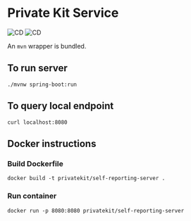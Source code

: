 # Private Kit Service
![CD](https://github.com/imanzano/private-kit-service/workflows/Build%20and%20Tests/badge.svg)
![CD](https://github.com/imanzano/private-kit-service/workflows/Docker%20Image%20CI/badge.svg)

An `mvn` wrapper is bundled.

## To run server
```
./mvnw spring-boot:run
```

## To query local endpoint
```
curl localhost:8080
```

## Docker instructions

### Build Dockerfile
```
docker build -t privatekit/self-reporting-server .
```

### Run container
```
docker run -p 8080:8080 privatekit/self-reporting-server
```


